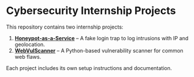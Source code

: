 # Cybersecurity Internship Projects

This repository contains two internship projects:

1. **[Honeypot-as-a-Service](./honeypot-as-a-service)** – A fake login trap to log intrusions with IP and geolocation.
2. **[WebVulScanner](./webvulscanner)** – A Python-based vulnerability scanner for common web flaws.

Each project includes its own setup instructions and documentation.

